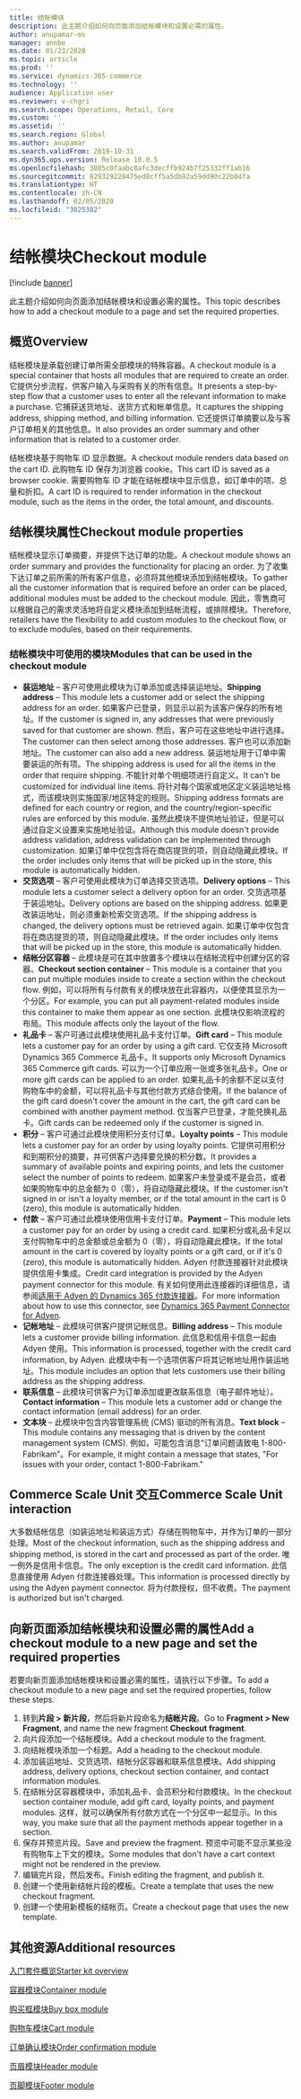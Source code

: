 ```yaml
---
title: 结帐模块
description: 此主题介绍如何向页面添加结帐模块和设置必需的属性。
author: anupamar-ms
manager: annbe
ms.date: 01/23/2020
ms.topic: article
ms.prod: ''
ms.service: dynamics-365-commerce
ms.technology: ''
audience: Application user
ms.reviewer: v-chgri
ms.search.scope: Operations, Retail, Core
ms.custom: ''
ms.assetid: ''
ms.search.region: Global
ms.author: anupamar
ms.search.validFrom: 2019-10-31
ms.dyn365.ops.version: Release 10.0.5
ms.openlocfilehash: 3805c0faabc8afc3decffb924b7f25332ff1ab16
ms.sourcegitcommit: 829329220475ed8cff5a5db92a59dd90c22b04fa
ms.translationtype: HT
ms.contentlocale: zh-CN
ms.lasthandoff: 02/05/2020
ms.locfileid: "3025382"
---
```

# <a name="checkout-module"></a><span data-ttu-id="651ce-103">结帐模块</span><span class="sxs-lookup"><span data-stu-id="651ce-103">Checkout module</span></span>


[!include [banner](includes/banner.md)]

<span data-ttu-id="651ce-104">此主题介绍如何向页面添加结帐模块和设置必需的属性。</span><span class="sxs-lookup"><span data-stu-id="651ce-104">This topic describes how to add a checkout module to a page and set the required properties.</span></span>

## <a name="overview"></a><span data-ttu-id="651ce-105">概览</span><span class="sxs-lookup"><span data-stu-id="651ce-105">Overview</span></span>

<span data-ttu-id="651ce-106">结帐模块是承载创建订单所需全部模块的特殊容器。</span><span class="sxs-lookup"><span data-stu-id="651ce-106">A checkout module is a special container that hosts all modules that are required to create an order.</span></span> <span data-ttu-id="651ce-107">它提供分步流程，供客户输入与采购有关的所有信息。</span><span class="sxs-lookup"><span data-stu-id="651ce-107">It presents a step-by-step flow that a customer uses to enter all the relevant information to make a purchase.</span></span> <span data-ttu-id="651ce-108">它捕获送货地址、送货方式和帐单信息。</span><span class="sxs-lookup"><span data-stu-id="651ce-108">It captures the shipping address, shipping method, and billing information.</span></span> <span data-ttu-id="651ce-109">它还提供订单摘要以及与客户订单相关的其他信息。</span><span class="sxs-lookup"><span data-stu-id="651ce-109">It also provides an order summary and other information that is related to a customer order.</span></span>

<span data-ttu-id="651ce-110">结帐模块基于购物车 ID 显示数据。</span><span class="sxs-lookup"><span data-stu-id="651ce-110">A checkout module renders data based on the cart ID.</span></span> <span data-ttu-id="651ce-111">此购物车 ID 保存为浏览器 cookie。</span><span class="sxs-lookup"><span data-stu-id="651ce-111">This cart ID is saved as a browser cookie.</span></span> <span data-ttu-id="651ce-112">需要购物车 ID 才能在结帐模块中显示信息，如订单中的项、总量和折扣。</span><span class="sxs-lookup"><span data-stu-id="651ce-112">A cart ID is required to render information in the checkout module, such as the items in the order, the total amount, and discounts.</span></span>

## <a name="checkout-module-properties"></a><span data-ttu-id="651ce-113">结帐模块属性</span><span class="sxs-lookup"><span data-stu-id="651ce-113">Checkout module properties</span></span>

<span data-ttu-id="651ce-114">结帐模块显示订单摘要，并提供下达订单的功能。</span><span class="sxs-lookup"><span data-stu-id="651ce-114">A checkout module shows an order summary and provides the functionality for placing an order.</span></span> <span data-ttu-id="651ce-115">为了收集下达订单之前所需的所有客户信息，必须将其他模块添加到结帐模块。</span><span class="sxs-lookup"><span data-stu-id="651ce-115">To gather all the customer information that is required before an order can be placed, additional modules must be added to the checkout module.</span></span> <span data-ttu-id="651ce-116">因此，零售商可以根据自己的需求灵活地将自定义模块添加到结帐流程，或排除模块。</span><span class="sxs-lookup"><span data-stu-id="651ce-116">Therefore, retailers have the flexibility to add custom modules to the checkout flow, or to exclude modules, based on their requirements.</span></span>

### <a name="modules-that-can-be-used-in-the-checkout-module"></a><span data-ttu-id="651ce-117">结帐模块中可使用的模块</span><span class="sxs-lookup"><span data-stu-id="651ce-117">Modules that can be used in the checkout module</span></span>

- <span data-ttu-id="651ce-118">**装运地址** – 客户可使用此模块为订单添加或选择装运地址。</span><span class="sxs-lookup"><span data-stu-id="651ce-118">**Shipping address** – This module lets a customer add or select the shipping address for an order.</span></span> <span data-ttu-id="651ce-119">如果客户已登录，则显示以前为该客户保存的所有地址。</span><span class="sxs-lookup"><span data-stu-id="651ce-119">If the customer is signed in, any addresses that were previously saved for that customer are shown.</span></span> <span data-ttu-id="651ce-120">然后，客户可在这些地址中进行选择。</span><span class="sxs-lookup"><span data-stu-id="651ce-120">The customer can then select among those addresses.</span></span> <span data-ttu-id="651ce-121">客户也可以添加新地址。</span><span class="sxs-lookup"><span data-stu-id="651ce-121">The customer can also add a new address.</span></span> <span data-ttu-id="651ce-122">装运地址用于订单中需要装运的所有项。</span><span class="sxs-lookup"><span data-stu-id="651ce-122">The shipping address is used for all the items in the order that require shipping.</span></span> <span data-ttu-id="651ce-123">不能针对单个明细项进行自定义。</span><span class="sxs-lookup"><span data-stu-id="651ce-123">It can't be customized for individual line items.</span></span> <span data-ttu-id="651ce-124">将针对每个国家或地区定义装运地址格式，而该模块则实施国家/地区特定的规则。</span><span class="sxs-lookup"><span data-stu-id="651ce-124">Shipping address formats are defined for each country or region, and the country/region-specific rules are enforced by this module.</span></span> <span data-ttu-id="651ce-125">虽然此模块不提供地址验证，但是可以通过自定义设置来实施地址验证。</span><span class="sxs-lookup"><span data-stu-id="651ce-125">Although this module doesn't provide address validation, address validation can be implemented through customization.</span></span> <span data-ttu-id="651ce-126">如果订单中仅包含将在商店提货的项，则自动隐藏此模块。</span><span class="sxs-lookup"><span data-stu-id="651ce-126">If the order includes only items that will be picked up in the store, this module is automatically hidden.</span></span>
- <span data-ttu-id="651ce-127">**交货选项** – 客户可使用此模块为订单选择交货选项。</span><span class="sxs-lookup"><span data-stu-id="651ce-127">**Delivery options** – This module lets a customer select a delivery option for an order.</span></span> <span data-ttu-id="651ce-128">交货选项基于装运地址。</span><span class="sxs-lookup"><span data-stu-id="651ce-128">Delivery options are based on the shipping address.</span></span> <span data-ttu-id="651ce-129">如果更改装运地址，则必须重新检索交货选项。</span><span class="sxs-lookup"><span data-stu-id="651ce-129">If the shipping address is changed, the delivery options must be retrieved again.</span></span> <span data-ttu-id="651ce-130">如果订单中仅包含将在商店提货的项，则自动隐藏此模块。</span><span class="sxs-lookup"><span data-stu-id="651ce-130">If the order includes only items that will be picked up in the store, this module is automatically hidden.</span></span>
- <span data-ttu-id="651ce-131">**结帐分区容器** – 此模块是可在其中放置多个模块以在结帐流程中创建分区的容器。</span><span class="sxs-lookup"><span data-stu-id="651ce-131">**Checkout section container** – This module is a container that you can put multiple modules inside to create a section within the checkout flow.</span></span> <span data-ttu-id="651ce-132">例如，可以将所有与付款有关的模块放在此容器内，以便使其显示为一个分区。</span><span class="sxs-lookup"><span data-stu-id="651ce-132">For example, you can put all payment-related modules inside this container to make them appear as one section.</span></span> <span data-ttu-id="651ce-133">此模块仅影响流程的布局。</span><span class="sxs-lookup"><span data-stu-id="651ce-133">This module affects only the layout of the flow.</span></span>
- <span data-ttu-id="651ce-134">**礼品卡** – 客户可通过此模块使用礼品卡支付订单。</span><span class="sxs-lookup"><span data-stu-id="651ce-134">**Gift card** – This module lets a customer pay for an order by using a gift card.</span></span> <span data-ttu-id="651ce-135">它仅支持 Microsoft Dynamics 365 Commerce 礼品卡。</span><span class="sxs-lookup"><span data-stu-id="651ce-135">It supports only Microsoft Dynamics 365 Commerce gift cards.</span></span> <span data-ttu-id="651ce-136">可以为一个订单应用一张或多张礼品卡。</span><span class="sxs-lookup"><span data-stu-id="651ce-136">One or more gift cards can be applied to an order.</span></span> <span data-ttu-id="651ce-137">如果礼品卡的余额不足以支付购物车中的金额，可以将礼品卡与其他付款方式结合使用。</span><span class="sxs-lookup"><span data-stu-id="651ce-137">If the balance of the gift card doesn't cover the amount in the cart, the gift card can be combined with another payment method.</span></span> <span data-ttu-id="651ce-138">仅当客户已登录，才能兑换礼品卡。</span><span class="sxs-lookup"><span data-stu-id="651ce-138">Gift cards can be redeemed only if the customer is signed in.</span></span>
- <span data-ttu-id="651ce-139">**积分** – 客户可通过此模块使用积分支付订单。</span><span class="sxs-lookup"><span data-stu-id="651ce-139">**Loyalty points** – This module lets a customer pay for an order by using loyalty points.</span></span> <span data-ttu-id="651ce-140">它提供可用积分和到期积分的摘要，并可供客户选择要兑换的积分数。</span><span class="sxs-lookup"><span data-stu-id="651ce-140">It provides a summary of available points and expiring points, and lets the customer select the number of points to redeem.</span></span> <span data-ttu-id="651ce-141">如果客户未登录或不是会员，或者如果购物车中的总金额为 0（零），将自动隐藏此模块。</span><span class="sxs-lookup"><span data-stu-id="651ce-141">If the customer isn't signed in or isn't a loyalty member, or if the total amount in the cart is 0 (zero), this module is automatically hidden.</span></span>
- <span data-ttu-id="651ce-142">**付款** – 客户可通过此模块使用信用卡支付订单。</span><span class="sxs-lookup"><span data-stu-id="651ce-142">**Payment** – This module lets a customer pay for an order by using a credit card.</span></span> <span data-ttu-id="651ce-143">如果积分或礼品卡足以支付购物车中的总金额或总金额为 0（零），将自动隐藏此模块。</span><span class="sxs-lookup"><span data-stu-id="651ce-143">If the total amount in the cart is covered by loyalty points or a gift card, or if it's 0 (zero), this module is automatically hidden.</span></span> <span data-ttu-id="651ce-144">Adyen 付款连接器针对此模块提供信用卡集成。</span><span class="sxs-lookup"><span data-stu-id="651ce-144">Credit card integration is provided by the Adyen payment connector for this module.</span></span> <span data-ttu-id="651ce-145">有关如何使用此连接器的详细信息，请参阅[适用于 Adyen 的 Dynamics 365 付款连接器](dev-itpro/adyen-connector.md)。</span><span class="sxs-lookup"><span data-stu-id="651ce-145">For more information about how to use this connector, see [Dynamics 365 Payment Connector for Adyen](dev-itpro/adyen-connector.md).</span></span>
- <span data-ttu-id="651ce-146">**记帐地址** – 此模块可供客户提供记帐信息。</span><span class="sxs-lookup"><span data-stu-id="651ce-146">**Billing address** – This module lets a customer provide billing information.</span></span> <span data-ttu-id="651ce-147">此信息和信用卡信息一起由 Adyen 使用。</span><span class="sxs-lookup"><span data-stu-id="651ce-147">This information is processed, together with the credit card information, by Adyen.</span></span> <span data-ttu-id="651ce-148">此模块中有一个选项供客户将其记帐地址用作装运地址。</span><span class="sxs-lookup"><span data-stu-id="651ce-148">This module includes an option that lets customers use their billing address as the shipping address.</span></span>
- <span data-ttu-id="651ce-149">**联系信息** – 此模块可供客户为订单添加或更改联系信息（电子邮件地址）。</span><span class="sxs-lookup"><span data-stu-id="651ce-149">**Contact information** – This module lets a customer add or change the contact information (email address) for an order.</span></span>
- <span data-ttu-id="651ce-150">**文本块** – 此模块中包含内容管理系统 (CMS) 驱动的所有消息。</span><span class="sxs-lookup"><span data-stu-id="651ce-150">**Text block** – This module contains any messaging that is driven by the content management system (CMS).</span></span> <span data-ttu-id="651ce-151">例如，可能包含消息“订单问题请致电 1-800-Fabrikam”。</span><span class="sxs-lookup"><span data-stu-id="651ce-151">For example, it might contain a message that states, "For issues with your order, contact 1-800-Fabrikam."</span></span> 

## <a name="commerce-scale-unit-interaction"></a><span data-ttu-id="651ce-152">Commerce Scale Unit 交互</span><span class="sxs-lookup"><span data-stu-id="651ce-152">Commerce Scale Unit interaction</span></span>

<span data-ttu-id="651ce-153">大多数结帐信息（如装运地址和装运方式）存储在购物车中，并作为订单的一部分处理。</span><span class="sxs-lookup"><span data-stu-id="651ce-153">Most of the checkout information, such as the shipping address and shipping method, is stored in the cart and processed as part of the order.</span></span> <span data-ttu-id="651ce-154">唯一例外是信用卡信息。</span><span class="sxs-lookup"><span data-stu-id="651ce-154">The only exception is the credit card information.</span></span> <span data-ttu-id="651ce-155">此信息直接使用 Adyen 付款连接器处理。</span><span class="sxs-lookup"><span data-stu-id="651ce-155">This information is processed directly by using the Adyen payment connector.</span></span> <span data-ttu-id="651ce-156">将为付款授权，但不收费。</span><span class="sxs-lookup"><span data-stu-id="651ce-156">The payment is authorized but isn't charged.</span></span>

## <a name="add-a-checkout-module-to-a-new-page-and-set-the-required-properties"></a><span data-ttu-id="651ce-157">向新页面添加结帐模块和设置必需的属性</span><span class="sxs-lookup"><span data-stu-id="651ce-157">Add a checkout module to a new page and set the required properties</span></span>

<span data-ttu-id="651ce-158">若要向新页面添加结帐模块和设置必需的属性，请执行以下步骤。</span><span class="sxs-lookup"><span data-stu-id="651ce-158">To add a checkout module to a new page and set the required properties, follow these steps.</span></span>

1. <span data-ttu-id="651ce-159">转到**片段 \> 新片段**，然后将新片段命名为**结帐片段**。</span><span class="sxs-lookup"><span data-stu-id="651ce-159">Go to **Fragment \> New Fragment**, and name the new fragment **Checkout fragment**.</span></span>
1. <span data-ttu-id="651ce-160">向片段添加一个结帐模块。</span><span class="sxs-lookup"><span data-stu-id="651ce-160">Add a checkout module to the fragment.</span></span>
1. <span data-ttu-id="651ce-161">向结帐模块添加一个标题。</span><span class="sxs-lookup"><span data-stu-id="651ce-161">Add a heading to the checkout module.</span></span>
1. <span data-ttu-id="651ce-162">添加装运地址、交货选项、结帐分区容器和联系信息模块。</span><span class="sxs-lookup"><span data-stu-id="651ce-162">Add shipping address, delivery options, checkout section container, and contact information modules.</span></span> 
1. <span data-ttu-id="651ce-163">在结帐分区容器模块中，添加礼品卡、会员积分和付款模块。</span><span class="sxs-lookup"><span data-stu-id="651ce-163">In the checkout section container module, add gift card, loyalty points, and payment modules.</span></span> <span data-ttu-id="651ce-164">这样，就可以确保所有付款方式在一个分区中一起显示。</span><span class="sxs-lookup"><span data-stu-id="651ce-164">In this way, you make sure that all the payment methods appear together in a section.</span></span>
1. <span data-ttu-id="651ce-165">保存并预览片段。</span><span class="sxs-lookup"><span data-stu-id="651ce-165">Save and preview the fragment.</span></span> <span data-ttu-id="651ce-166">预览中可能不显示某些没有购物车上下文的模块。</span><span class="sxs-lookup"><span data-stu-id="651ce-166">Some modules that don't have a cart context might not be rendered in the preview.</span></span>
1. <span data-ttu-id="651ce-167">编辑完片段，然后发布。</span><span class="sxs-lookup"><span data-stu-id="651ce-167">Finish editing the fragment, and publish it.</span></span>
1. <span data-ttu-id="651ce-168">创建一个使用新结帐片段的模板。</span><span class="sxs-lookup"><span data-stu-id="651ce-168">Create a template that uses the new checkout fragment.</span></span>
1. <span data-ttu-id="651ce-169">创建一个使用新模板的结帐页。</span><span class="sxs-lookup"><span data-stu-id="651ce-169">Create a checkout page that uses the new template.</span></span>

## <a name="additional-resources"></a><span data-ttu-id="651ce-170">其他资源</span><span class="sxs-lookup"><span data-stu-id="651ce-170">Additional resources</span></span>

[<span data-ttu-id="651ce-171">入门套件概览</span><span class="sxs-lookup"><span data-stu-id="651ce-171">Starter kit overview</span></span>](starter-kit-overview.md)

[<span data-ttu-id="651ce-172">容器模块</span><span class="sxs-lookup"><span data-stu-id="651ce-172">Container module</span></span>](add-container-module.md)

[<span data-ttu-id="651ce-173">购买框模块</span><span class="sxs-lookup"><span data-stu-id="651ce-173">Buy box module</span></span>](add-buy-box.md)

[<span data-ttu-id="651ce-174">购物车模块</span><span class="sxs-lookup"><span data-stu-id="651ce-174">Cart module</span></span>](add-cart-module.md)

[<span data-ttu-id="651ce-175">订单确认模块</span><span class="sxs-lookup"><span data-stu-id="651ce-175">Order confirmation module</span></span>](order-confirmation-module.md)

[<span data-ttu-id="651ce-176">页眉模块</span><span class="sxs-lookup"><span data-stu-id="651ce-176">Header module</span></span>](author-header-module.md)

[<span data-ttu-id="651ce-177">页脚模块</span><span class="sxs-lookup"><span data-stu-id="651ce-177">Footer module</span></span>](author-footer-module.md)
